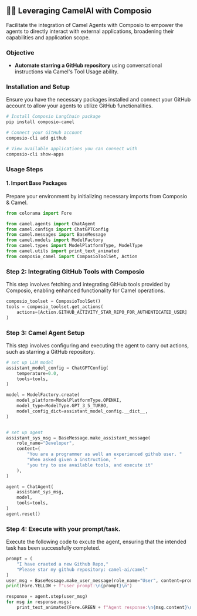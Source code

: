 ## 🚀🔗 Leveraging CamelAI with Composio

Facilitate the integration of Camel Agents with Composio to empower the agents to directly interact with external applications, broadening their capabilities and application scope.

### Objective

- **Automate starring a GitHub repository** using conversational instructions via Camel's Tool Usage ability.

### Installation and Setup

Ensure you have the necessary packages installed and connect your GitHub account to allow your agents to utilize GitHub functionalities.

```bash
# Install Composio LangChain package
pip install composio-camel

# Connect your GitHub account
composio-cli add github

# View available applications you can connect with
composio-cli show-apps
```

### Usage Steps

#### 1. Import Base Packages

Prepare your environment by initializing necessary imports from Composio & Camel.

```python
from colorama import Fore

from camel.agents import ChatAgent
from camel.configs import ChatGPTConfig
from camel.messages import BaseMessage
from camel.models import ModelFactory
from camel.types import ModelPlatformType, ModelType
from camel.utils import print_text_animated
from composio_camel import ComposioToolSet, Action
```

### Step 2: Integrating GitHub Tools with Composio

This step involves fetching and integrating GitHub tools provided by Composio, enabling enhanced functionality for Camel operations.
```python
composio_toolset = ComposioToolSet()
tools = composio_toolset.get_actions(
    actions=[Action.GITHUB_ACTIVITY_STAR_REPO_FOR_AUTHENTICATED_USER]
)
```

### Step 3: Camel Agent Setup

This step involves configuring and executing the agent to carry out actions, such as starring a GitHub repository.

```python
# set up LLM model
assistant_model_config = ChatGPTConfig(
    temperature=0.0,
    tools=tools,
)

model = ModelFactory.create(
    model_platform=ModelPlatformType.OPENAI,
    model_type=ModelType.GPT_3_5_TURBO,
    model_config_dict=assistant_model_config.__dict__,
)


# set up agent
assistant_sys_msg = BaseMessage.make_assistant_message(
    role_name="Developer",
    content=(
        "You are a programmer as well an experienced github user. "
        "When asked given a instruction, "
        "you try to use available tools, and execute it"
    ),
)

agent = ChatAgent(
    assistant_sys_msg,
    model,
    tools=tools,
)
agent.reset()
```

### Step 4: Execute with your prompt/task.

Execute the following code to excute the agent, ensuring that the intended task has been successfully completed.

```python
prompt = (
    "I have craeted a new Github Repo,"
    "Please star my github repository: camel-ai/camel"
)
user_msg = BaseMessage.make_user_message(role_name="User", content=prompt)
print(Fore.YELLOW + f"user prompt:\n{prompt}\n")

response = agent.step(user_msg)
for msg in response.msgs:
    print_text_animated(Fore.GREEN + f"Agent response:\n{msg.content}\n")

```

